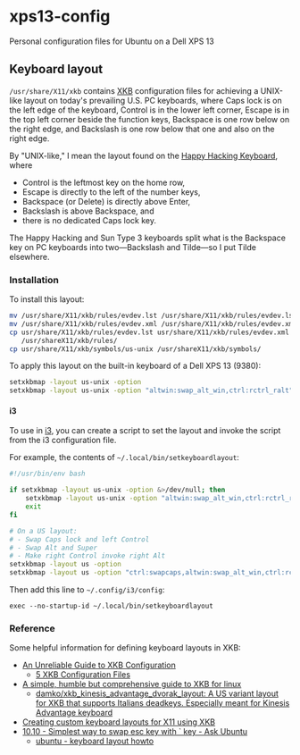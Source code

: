 # xps13-config

Personal configuration files for Ubuntu on a Dell XPS 13


## Keyboard layout ##

`/usr/share/X11/xkb` contains
[XKB](https://en.wikipedia.org/wiki/X_keyboard_extension)
configuration files for achieving a UNIX-like layout on today's
prevailing U.S. PC keyboards, where Caps lock is on the left edge of
the keyboard, Control is in the lower left corner, Escape is in the
top left corner beside the function keys, Backspace is one row below
on the right edge, and Backslash is one row below that one and also on
the right edge.

By "UNIX-like," I mean the layout found on the [Happy Hacking
Keyboard](https://en.wikipedia.org/wiki/Happy_Hacking_Keyboard), where

- Control is the leftmost key on the home row,
- Escape is directly to the left of the number keys,
- Backspace (or Delete) is directly above Enter,
- Backslash is above Backspace, and
- there is no dedicated Caps lock key.

The Happy Hacking and Sun Type 3 keyboards split what is the Backspace
key on PC keyboards into two—Backslash and Tilde—so I put Tilde
elsewhere.


### Installation ###

To install this layout:

```bash
mv /usr/share/X11/xkb/rules/evdev.lst /usr/share/X11/xkb/rules/evdev.lst.orig
mv /usr/share/X11/xkb/rules/evdev.xml /usr/share/X11/xkb/rules/evdev.xml.orig
cp usr/share/X11/xkb/rules/evdev.lst usr/share/X11/xkb/rules/evdev.xml \
   /usr/shareX11/xkb/rules/
cp usr/share/X11/xkb/symbols/us-unix /usr/shareX11/xkb/symbols/
```

To apply this layout on the built-in keyboard of a Dell XPS 13 (9380):

```bash
setxkbmap -layout us-unix -option
setxkbmap -layout us-unix -option "altwin:swap_alt_win,ctrl:rctrl_ralt"
```

#### i3 ####

To use in [i3](https://en.wikipedia.org/wiki/I3_(window_manager)), you
can create a script to set the layout and invoke the script from the
i3 configuration file.

For example, the contents of `~/.local/bin/setkeyboardlayout`:

```bash
#!/usr/bin/env bash

if setxkbmap -layout us-unix -option &>/dev/null; then
    setxkbmap -layout us-unix -option "altwin:swap_alt_win,ctrl:rctrl_ralt"
    exit
fi

# On a US layout:
# - Swap Caps lock and left Control
# - Swap Alt and Super
# - Make right Control invoke right Alt
setxkbmap -layout us -option
setxkbmap -layout us -option "ctrl:swapcaps,altwin:swap_alt_win,ctrl:rctrl_ralt"
```

Then add this line to `~/.config/i3/config`:

```
exec --no-startup-id ~/.local/bin/setkeyboardlayout
```


### Reference ###

Some helpful information for defining keyboard layouts in XKB:

- [An Unreliable Guide to XKB Configuration](http://www.charvolant.org/doug/xkb/html/)
  - [5 XKB Configuration Files](http://www.charvolant.org/doug/xkb/html/node5.html)
- [A simple, humble but comprehensive guide to XKB for linux](https://medium.com/@damko/a-simple-humble-but-comprehensive-guide-to-xkb-for-linux-6f1ad5e13450)
  - [damko/xkb_kinesis_advantage_dvorak_layout: A US variant layout for XKB that supports Italians deadkeys. Especially meant for Kinesis Advantage keyboard](https://github.com/damko/xkb_kinesis_advantage_dvorak_layout)
- [Creating custom keyboard layouts for X11 using XKB](https://michal.kosmulski.org/computing/articles/custom-keyboard-layouts-xkb.html)
- [10.10 - Simplest way to swap esc key with ` key - Ask Ubuntu](https://askubuntu.com/questions/32966/simplest-way-to-swap-esc-key-with-key)
  - [ubuntu - keyboard layout howto](https://ubuntuforums.org/showthread.php?p=10286878#post10286878)
